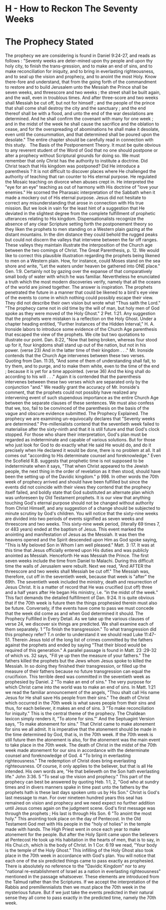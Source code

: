 # H - How to Reckon The Seventy Weeks
# The Prophecy Stated
The prophecy we are considering is found in Daniel 9:24-27, and reads as follows : "Seventy weeks are deter-mined upon thy people and upon thy holy city, to finish the trans-gression, and to make an end of sins, and to make reconciliation for iniquity, and to bring in everlasting righteousness, and to seal up the vision and prophecy, and to anoint the most Holy. Know there-fore and understand, that from the going forth of the commandment to restore and to build Jerusalem unto the Messiah the Prince shall be seven weeks, and threescore and two weeks ; the street shall be built again, and the wall, even in troublous times. And after three-score and two weeks shall Messiah be cut off, but not for himself ; and the people of the prince that shall come shall destroy the city and the sanctuary ; and the end thereof shall be with a flood, and unto the end of the war desolations are determined. And he shall confirm the covenant with many for one week ; and in the midst of the week he shall cause the sacrifice and the oblation to cease, and for the overspreading of abominations he shall make it desolate, even until the consummation, and that determined shall be poured upon the desolate." The entire chapter should be carefully read in connection with this study.
 
The Basis of the Postponement Theory. It must be quite obvious to any reverent student of the Word of God that no one should postpone or alter a prophecy without Scriptural grounds for doing so. We must remember that only Christ has the authority to institute a doctrine. Did Christ teach that His kingdom was postponed? Did He introduce a parenthesis ? It is not difficult to discover places where He challenged the authority of teaching that ran counter to His eternal purpose. He regulated the Mosaic teaching on divorce when abuses crept in. He interpreted the "eye for an eye" teaching as out of harmony with His doctrine of "love your enemies." He scorned the Pharasaic interpretation of the Sabbath when it made a mockery out of His eternal purpose. Jesus did not hesitate to correct any misunderstanding that arose in connection with His true mission. But we look in vain for the least hint of a suggestion that He deviated in the slightest degree from the complete fulfillment of prophetic utterances relating to His kingdom.
Dispensationalists recognize the absence of any clear Scripture setting forth the postponement theory so they liken the prophets to men standing on a Western plain gazing at the distant mountains. In the dim distance they could behold the rugged peaks but could not discern the valleys that intervene between the far off ranges. These valleys they maintain illustrate the interposition of the Church age between the two comings of Christ. The Great Parenthesis, p. 12. We would like to correct this plausible illustration regarding the prophets being likened to men on a Western plain. How, for instance, could Moses stand on the sea shore and write, "Let the waters under heaven be gathered into ONE place." Gen. 1:9. Certainly not by gazing over the expanse of that comparatively small body of water with which he was familiar. Nevertheless he enunciated a truth which the most modern discoveries verify, namely that all the oceans of the world are joined together. The answer is inspiration. The prophets penetrated the future in a manner that could be likened to a bird's eye view of the events to come in which nothing could possibly escape their view. They did not describe their own vision but wrote what "Thus saith the Lord." "The prophecy came not in old time by the will of man, but holy men of God spoke as they were moved of the Holy Ghost." 2 Pet. 1:21. Any suggestion that the prophets were mistaken is a reflection on the Holy Ghost.
Under a chapter heading entitled, "Further Instances of the Hidden Interval," H. A. Ironside labors to introduce some evidence of the Church Age parenthesis that escaped the view of the prophets. We cite but two quotations to illustrate our point. Dan. 8:22, "Now that being broken, whereas four stood up for it, four kingdoms shall stand up out of the nation, but not in his power. (verse 23) And in the latter time of their kingdom . . ." Mr. Ironside contends that the Church Age intervenes between these two verses. Quoting from Dan. 11:35, "And some of them of understanding shall fall, to try them, and to purge, and to make them white, even to the time of the end ; because it is yet for a time appointed. (verse 36) And the king shall do according to his will . . ." Again it is contended that the parenthesis intervenes between these two verses which are separated only by the conjunction "and." We readily grant the accuracy of Mr. Ironside's comment, that the prophets could not possibly have realized any intervening event of such stupendous importance as the entire Church Age between the separate clauses of these sentences. We must also confess that we, too, fail to be convinced of the parenthesis on the basis of the vague and obscure evidence submitted.
The Prophecy Explained. The prophecy we are examining un-equivocally declares that "Seventy weeks are determined." Pre-millenialists contend that the seventieth week failed to materialise after the sixty-ninth and that it is still future and that God's clock stopped. For those who share their interpretation, God's plan must be regarded as indeterminate and capable of various solutions. But for those who just look for God to do exactly what He said He would do, and do it precisely when He declared it would be done, there is no problem at all. It all comes out "according to His determinate counsel and foreknowledge." Even the Scofield R.B. suggests that prophetic time is not supposed to be indeterminate when it says, "That when Christ appeared to the Jewish people, the next thing in the order of revelation as it then stood, should have been the setting up of the Davidic kingdom." p 998. In other words the 70th week of prophecy arrived and should have been fulfilled but since the events did not coincide with their views they contend that the prophecy itself failed, and boldly state that God substituted an alternate plan which was unforeseen by Old Testament prophets. It is our view that anything touching God's eternal purpose should not be changed without authority from Christ Himself, and any suggestion of a change should be subjected to minute scrutiny by God's children.
You will notice that the sixty-nine weeks are divided into two periods of events signified as seven weeks and threescore and two weeks. This sixty-nine week period, (literally 69 times 7, or 483 years) ended at the baptism of Jesus. This event marked the anointing and manifestation of Jesus as the Messiah. It was then the heavens opened and the Spirit descended upon Him as God spoke saying, "This is My beloved Son in Whom I am well pleased." Matt. 3 :17. It was at this time that Jesus officially entered upon His duties and was publicly anointed as Messiah. Henceforth He was Messiah the Prince.
The first seven weeks include the time from Daniel to Malachi. During this difficult time the walls of Jerusalem were rebuilt. Next we read, "And AFTER the threescore and two weeks shall Messiah be cut off." The Messiah was, therefore, cut off in the seventieth week, because that week is "after" the 69th. The seventieth week included the ministry, death and resurrection of Jesus Christ. It is a matter of record that He was crucified (cut off) three and a half years after He began His ministry, i.e. "in the midst of the week." This fact demands the detailed fulfillment of Dan. 9:24. It is quite obvious that if the 70th week is future then the things prophesied therein must also be future. Conversely, if the events have come to pass we must concede that the week did come as and when God determined it should.
The Prophecy Fulfilled in Every Detail. As we take up the various clauses of verse 24, we discover six things are predicted. We shall examine each of them separately.
	1	"To finish the transgression." To what transgression did this prophecy refer? T.n order to understand it we should read Luke 11:47-51. Therein Jesus told of the long list of crimes committed by the fathers against the prophets and ended by saying "That their blood would be required of this generation." A parallel passage is found in Matt. 23 :29-32 of which vs. 32 says, "Fill ye up then the measure of your fathers." The fathers killed the prophets but the Jews whom Jesus spoke to killed the Messiah. In so doing they finished their transgression, or filled up the measure of their fathers because no future transgression can equal the crucifixion. This terrible deed was committed in the seventieth week as prophesied by Daniel.
	2	"To make an end of sins." The very purpose for which Christ came into the world was to make an end of sins. In Matt. 1:21 we read the familiar announcement of the angels, "Thou shalt call His name Jesus for He shall save His people from their sins." The death of Christ which occurred in the 70th week is what saves people from their sins and thus, for each believer, it makes an end of sins.
	3	"To make reconciliation for iniquity." This is the central theme of the prophecy. The Chaldean lexicon simply renders it, "To atone for sins."' And the Septuagint Version says, "To make atonement for sins." That Christ came to make atonement for sins we all admit. It is imperative that the atonement should be made in the time determined by God, that is, in the 70th week. If the 70th week is still future then the atonement is also, for the atonement was the main event to take place in the 70th week. The death of Christ in the midst of the 70th week made atonement for our sins in accordance with the determinate counsel and foreknowledge of God.
	4	"To bring in everlasting righteousness." The redemption of Christ does bring everlasting righteousness. Of course, it only applies to the believer, but that is all He intended. His own words are, "He that believeth on the Son hath everlasting life." John 3:36.
	5	"To seal up the vision and prophecy." This part of the prophecy can best be answered by quoting Heb. 1:1, 2, "God who at sundry times and in divers manners spake in time past unto the fathers by the prophets hath is these last days spoken unto us by His Son." Christ is God's last message to man. For over nineteen hundred years this seal has remained on vision and prophecy and we need expect no further addition until Jesus comes again on the judgment scene. God's first message was through the prophets ; His last is through His Son.
	6	"To anoint the most holy." This anointing took place on the day of Pentecost. In the Old Testament God met with His people in the "holy of holies" in the temple made with hands. The High Priest went in once each year to make atonement for the people. But after the Holy Spirit came upon the believers at Pentecost He took up His habitation in the hearts of men, that is to say, in His Chui.ch, which is the body of Christ. In 1 Cor. 6:19 we read, "Your body is the temple of the Holy Ghost." This infilling of the Holy Ghost also took place in the 70th week in accordance with God's plan.
You will notice that each one of the six predicted things came to pass exactly as prophesied. There is absolutely no reference to the "Davidic Kingdom" nor to any "national re-establishment of Israel as a nation in everlasting righteousness" mentioned in the passage whatsoever. These elements are introduced from the Talmud rather than the Scriptures. If we accept the interpretation of the Rabbis and premillennialists then we must place the 70th week in the mysterious future. But if we just take the events predicted in their natural sense they all come to pass exactly in the predicted time, namely the 70th week.